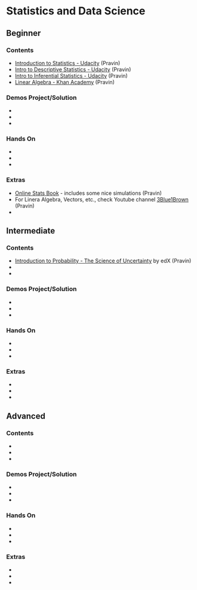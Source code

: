 # Statistics and Data Science

## Beginner

### Contents
+ [Introduction to Statistics - Udacity](https://classroom.udacity.com/courses/st101) (Pravin)
+ [Intro to Descriptive Statistics - Udacity](https://classroom.udacity.com/courses/ud827) (Pravin)
+ [Intro to Inferential Statistics - Udacity](https://classroom.udacity.com/courses/ud201) (Pravin)
+ [Linear Algebra - Khan Academy](https://www.khanacademy.org/math/linear-algebra) (Pravin)

### Demos Project/Solution
+
+
+
### Hands On
+
+
+
### Extras
+ [Online Stats Book](http://onlinestatbook.com/2/index.html) - includes some nice simulations (Pravin)
+ For Linera Algebra, Vectors, etc., check Youtube channel [3Blue1Brown](https://www.youtube.com/channel/UCYO_jab_esuFRV4b17AJtAw) (Pravin)
+

## Intermediate

### Contents
+ [Introduction to Probability - The Science of Uncertainty](https://www.edx.org/course/introduction-probability-science-mitx-6-041x-2) by edX (Pravin)
+
+

### Demos Project/Solution
+
+
+

### Hands On
+
+
+

### Extras
+
+
+

## Advanced

### Contents
+
+
+
### Demos Project/Solution
+
+
+
### Hands On
+
+
+
### Extras
+
+
+
